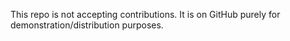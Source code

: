 This repo is not accepting contributions. It is on GitHub purely for demonstration/distribution purposes.